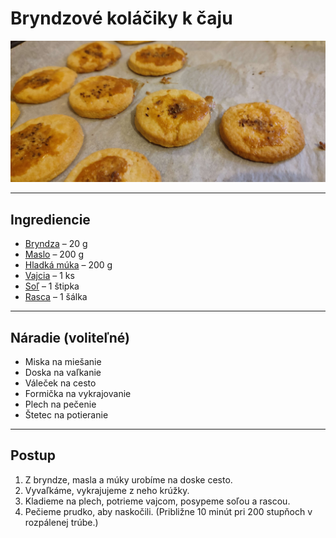 # Bryndzové koláčiky k čaju

![bryndzove-kolaciky-k-caju](../assets/bryndzove-kolaciky-k-caju.jpg "Bryndzové koláčiky k čaju")


---

## Ingrediencie

- [Bryndza](https://www.albert.cz/shop/Mlecne-a-chlazene/Syry/Zahranicni/Slovenske/Liptov-Bryndza-plnotucna/p/27903155) – 20 g
- [Maslo](https://www.albert.cz/shop/Mlecne-a-chlazene/Maslo-tuky-margariny/Maslo/Ceska-chut-Maslo/p/26819501) – 200 g
- [Hladká múka](https://www.albert.cz/shop/Trvanlive/Peceni-a-prisady-na-vareni/Mouky-a-krupice/Hladke/Albert-Mouka-hladka-psenicna/p/23323995) – 200 g
- [Vajcia](https://www.albert.cz/shop/Mlecne-a-chlazene/Vejce-a-drozdi/Albert-Vejce-z-podestylky-vel-M/p/20586232) – 1 ks
- [Soľ](https://www.albert.cz/shop/Trvanlive/Koreni-ochucovadla/Sul/Jemna/Sul-kamenna-jemne-mleta-s-jodem/p/23232099) – 1 štipka
- [Rasca](https://www.albert.cz/shop/Trvanlive/Peceni-a-prisady-na-vareni/Koreni-a-prisady/Albert-Jodovana-kuchynska-sol/p/23323995) – 1 šálka

---

## Náradie (voliteľné)

- Miska na miešanie
- Doska na vaľkanie
- Váleček na cesto
- Formička na vykrajovanie
- Plech na pečenie
- Štetec na potieranie

---

## Postup

1. Z bryndze, masla a múky urobíme na doske cesto.
2. Vyvaľkáme, vykrajujeme z neho krúžky.
3. Kladieme na plech, potrieme vajcom, posypeme soľou a rascou.
4. Pečieme prudko, aby naskočili. (Približne 10 minút pri 200 stupňoch v rozpálenej trúbe.)

